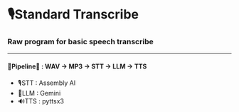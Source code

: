 # 🎙️Standard Transcribe
### Raw program for basic speech transcribe

---

#### 🔗Pipeline🔗 : WAV -> MP3 -> STT -> LLM -> TTS

- 🎙️STT : Assembly AI
- 🤖LLM : Gemini
- 🔊TTS : pyttsx3
